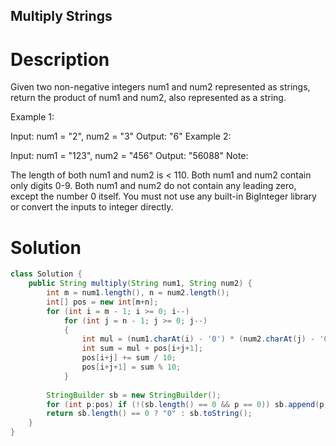 Multiply Strings
---

# Description
Given two non-negative integers num1 and num2 represented as strings, return the product of num1 and num2, also represented as a string.

Example 1:

Input: num1 = "2", num2 = "3"
Output: "6"
Example 2:

Input: num1 = "123", num2 = "456"
Output: "56088"
Note:

The length of both num1 and num2 is < 110.
Both num1 and num2 contain only digits 0-9.
Both num1 and num2 do not contain any leading zero, except the number 0 itself.
You must not use any built-in BigInteger library or convert the inputs to integer directly.

# Solution
```java
class Solution {
    public String multiply(String num1, String num2) {
        int m = num1.length(), n = num2.length();
        int[] pos = new int[m+n];
        for (int i = m - 1; i >= 0; i--)
            for (int j = n - 1; j >= 0; j--)
            {
                int mul = (num1.charAt(i) - '0') * (num2.charAt(j) - '0');
                int sum = mul + pos[i+j+1];
                pos[i+j] += sum / 10;
                pos[i+j+1] = sum % 10;
            }
        
        StringBuilder sb = new StringBuilder();
        for (int p:pos) if (!(sb.length() == 0 && p == 0)) sb.append(p);
        return sb.length() == 0 ? "0" : sb.toString();
    }
}
```
